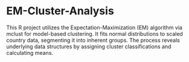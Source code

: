 # EM-Cluster-Analysis
This R project utilizes the Expectation-Maximization (EM) algorithm via mclust for model-based clustering. It fits normal distributions to scaled country data, segmenting it into inherent groups. The process reveals underlying data structures by assigning cluster classifications and calculating means.
